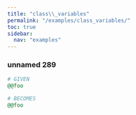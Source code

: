 ```yaml
---
title: "class\\_variables"
permalink: "/examples/class_variables/"
toc: true
sidebar:
  nav: "examples"
---
```


### unnamed 289
```ruby
# GIVEN
@@foo
```
```ruby
# BECOMES
@@foo
```
